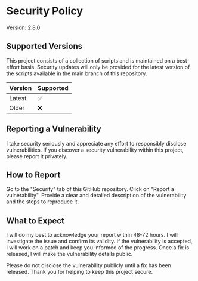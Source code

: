 # Security Policy

Version: 2.8.0

## Supported Versions

This project consists of a collection of scripts and is maintained on a best-effort basis. Security updates will only be
provided for the latest version of the scripts available in the main branch of this repository.

| Version | Supported          |
| ------- | ------------------ |
| Latest  | :white_check_mark: |
| Older   | :x:                |

## Reporting a Vulnerability

I take security seriously and appreciate any effort to responsibly disclose vulnerabilities. If you discover a security
vulnerability within this project, please report it privately.

## How to Report

Go to the "Security" tab of this GitHub repository. Click on "Report a vulnerability". Provide a clear and detailed
description of the vulnerability and the steps to reproduce it.

## What to Expect

I will do my best to acknowledge your report within 48-72 hours. I will investigate the issue and confirm its validity.
If the vulnerability is accepted, I will work on a patch and keep you informed of the progress. Once a fix is released,
I will make the vulnerability details public.

Please do not disclose the vulnerability publicly until a fix has been released. Thank you for helping to keep this
project secure.
